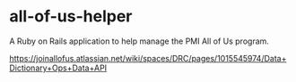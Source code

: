 # all-of-us-helper
A Ruby on Rails application to help manage the PMI All of Us program.

https://joinallofus.atlassian.net/wiki/spaces/DRC/pages/1015545974/Data+Dictionary+Ops+Data+API
